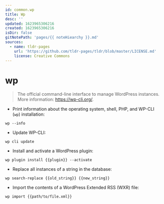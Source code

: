 ```yaml
---
id: common.wp
title: Wp
desc: ''
updated: 1623965306216
created: 1623965306216
isDir: false
gitNotePath: 'pages/{{ noteHiearchy }}.md'
sources:
  - name: tldr-pages
    url: 'https://github.com/tldr-pages/tldr/blob/master/LICENSE.md'
    license: Creative Commons
---
```

# wp

> The official command-line interface to manage WordPress instances.
> More information: <https://wp-cli.org/>.

- Print information about the operating system, shell, PHP, and WP-CLI (`wp`) installation:

`wp --info`

- Update WP-CLI:

`wp cli update`

- Install and activate a WordPress plugin:

`wp plugin install {{plugin}} --activate`

- Replace all instances of a string in the database:

`wp search-replace {{old_string}} {{new_string}}`

- Import the contents of a WordPress Extended RSS (WXR) file:

`wp import {{path/to/file.xml}}`

